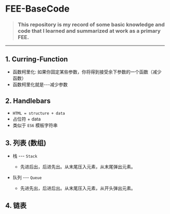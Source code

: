 # FEE-BaseCode
> ### This repository is my record of some basic knowledge and code that I learned and summarized at work as a primary FEE.
---

## 1. Curring-Function
+ 函数柯里化: 如果你固定某些参数，你将得到接受余下参数的一个函数（减少函数）
+ 函数柯里化就是---减少参数

## 2. Handlebars
+ `HTML = structure + data`
+ 占位符 + data
+ 类似于 `ES6` 模板字符串

## 3. 列表 (数组)
+ 栈 --- `Stack`
  - 先进后出，后进先出。从末尾压入元素，从末尾弹出元素。

+ 队列 --- `Queue`
  - 先进先出，后进后出。从末尾压入元素，从开头弹出元素。

## 4. 链表 
